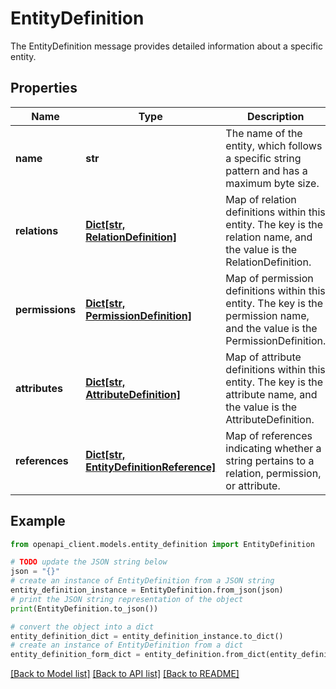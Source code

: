 # EntityDefinition

The EntityDefinition message provides detailed information about a specific entity.

## Properties

Name | Type | Description | Notes
------------ | ------------- | ------------- | -------------
**name** | **str** | The name of the entity, which follows a specific string pattern and has a maximum byte size. | [optional] 
**relations** | [**Dict[str, RelationDefinition]**](RelationDefinition.md) | Map of relation definitions within this entity. The key is the relation name, and the value is the RelationDefinition. | [optional] 
**permissions** | [**Dict[str, PermissionDefinition]**](PermissionDefinition.md) | Map of permission definitions within this entity. The key is the permission name, and the value is the PermissionDefinition. | [optional] 
**attributes** | [**Dict[str, AttributeDefinition]**](AttributeDefinition.md) | Map of attribute definitions within this entity. The key is the attribute name, and the value is the AttributeDefinition. | [optional] 
**references** | [**Dict[str, EntityDefinitionReference]**](EntityDefinitionReference.md) | Map of references indicating whether a string pertains to a relation, permission, or attribute. | [optional] 

## Example

```python
from openapi_client.models.entity_definition import EntityDefinition

# TODO update the JSON string below
json = "{}"
# create an instance of EntityDefinition from a JSON string
entity_definition_instance = EntityDefinition.from_json(json)
# print the JSON string representation of the object
print(EntityDefinition.to_json())

# convert the object into a dict
entity_definition_dict = entity_definition_instance.to_dict()
# create an instance of EntityDefinition from a dict
entity_definition_form_dict = entity_definition.from_dict(entity_definition_dict)
```
[[Back to Model list]](../README.md#documentation-for-models) [[Back to API list]](../README.md#documentation-for-api-endpoints) [[Back to README]](../README.md)


